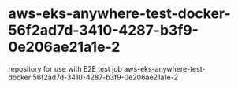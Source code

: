 # aws-eks-anywhere-test-docker-56f2ad7d-3410-4287-b3f9-0e206ae21a1e-2
repository for use with E2E test job aws-eks-anywhere-test-docker:56f2ad7d-3410-4287-b3f9-0e206ae21a1e-2
